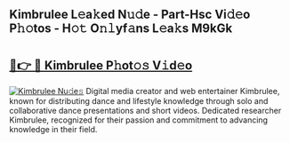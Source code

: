 ## Kimbrulee L𝚎a𝚔ed N𝚞𝚍e - Part-Hsc Vi𝚍𝚎o P𝚑𝚘tos - H𝚘𝚝 O𝚗𝚕yf𝚊ns L𝚎a𝚔s M9kGk

# <h2><a href="http://kf9zea.oniu.top/?m=Kimbrulee">🔗👉 🔴 Kimbrulee P𝚑ot𝚘𝚜 V𝚒d𝚎o</a></h2>

[![Kimbrulee Nu𝚍e𝚜](https://i.imgur.com/0qMVB7G.gif)](http://kf9zea.oniu.top/?m=Kimbrulee)
Digital media creator and web entertainer Kimbrulee, known for distributing dance and lifestyle knowledge through solo and collaborative dance presentations and short videos. Dedicated researcher Kimbrulee, recognized for their passion and commitment to advancing knowledge in their field.  
